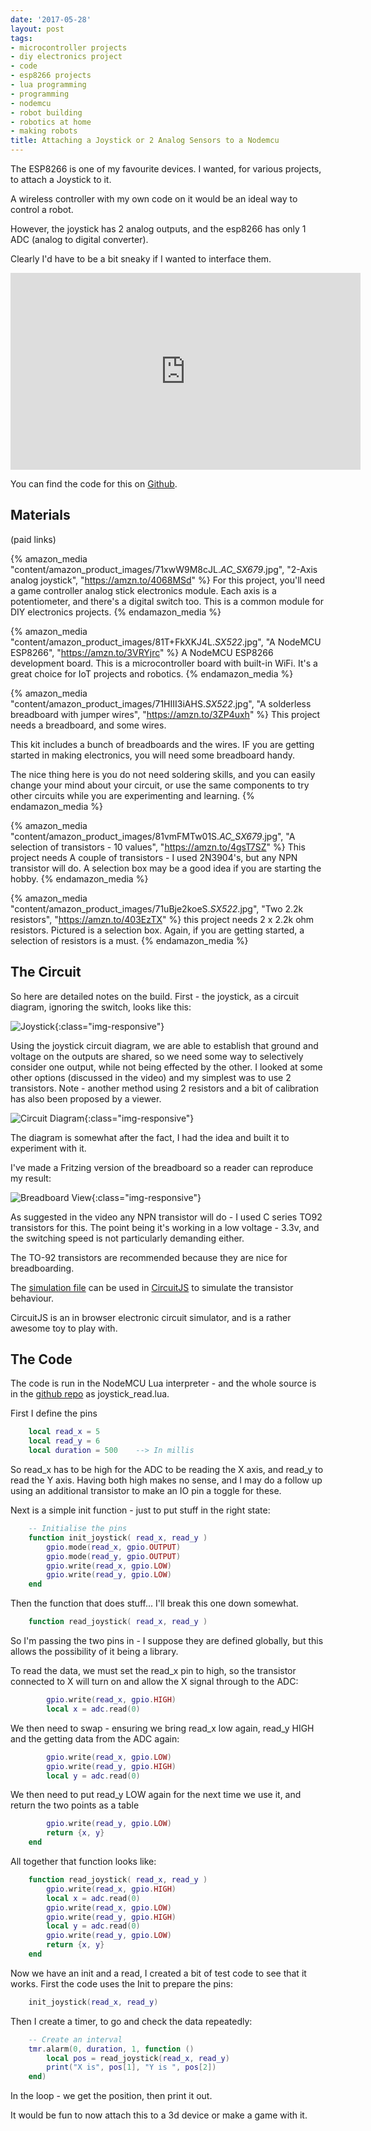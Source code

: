 ```yaml
---
date: '2017-05-28'
layout: post
tags:
- microcontroller projects
- diy electronics project
- code
- esp8266 projects
- lua programming
- programming
- nodemcu
- robot building
- robotics at home
- making robots
title: Attaching a Joystick or 2 Analog Sensors to a Nodemcu
---
```

The ESP8266 is one of my favourite devices. I wanted, for various projects, to attach a Joystick to it.

A wireless controller with my own code on it would be an ideal way to control a robot.

However, the joystick has 2 analog outputs, and the esp8266 has only 1 ADC (analog to digital converter).

Clearly I'd have to be a bit sneaky if I wanted to interface them.

<div class="embed-responsive embed-responsive-16by9">
<iframe width="560" height="315" src="https://www.youtube.com/embed/b2gdgkvTiaA" frameborder="0" allowfullscreen="True"></iframe>
</div>

You can find the code for this on [Github](https://github.com/orionrobots/esp8266_video_series/tree/master/multiple_analog_inputs).

## Materials

(paid links)

{% amazon_media "content/amazon_product_images/71xwW9M8cJL._AC_SX679_.jpg", "2-Axis analog joystick", "https://amzn.to/4068MSd" %}
For this project, you'll need a game controller analog stick electronics module. Each axis is a potentiometer, and there's a digital switch too. This is a common module for DIY electronics projects.
{% endamazon_media %}

{% amazon_media "content/amazon_product_images/81T+FkXKJ4L._SX522_.jpg", "A NodeMCU ESP8266", "https://amzn.to/3VRYjrc" %}
A NodeMCU ESP8266 development board. This is a microcontroller board with built-in WiFi. It's a great choice for IoT projects and robotics.
{% endamazon_media %}

{% amazon_media "content/amazon_product_images/71HIII3iAHS._SX522_.jpg", "A solderless breadboard with jumper wires", "https://amzn.to/3ZP4uxh" %}
This project needs a breadboard, and some wires. 

This kit includes a bunch of breadboards and the wires. IF you are getting started in making electronics, you will need some breadboard handy.

The nice thing here is you do not need soldering skills, and you can easily change your mind about your circuit, or use the same components to try other circuits while you are experimenting and learning.
{% endamazon_media %}

{% amazon_media "content/amazon_product_images/81vmFMTw01S._AC_SX679_.jpg", "A selection of transistors - 10 values", "https://amzn.to/4gsT7SZ" %}
This project needs A couple of transistors - I used 2N3904's, but any NPN transistor will do. A selection box may be a good idea if you are starting the hobby.
{% endamazon_media %}

{% amazon_media "content/amazon_product_images/71uBje2koeS._SX522_.jpg", "Two 2.2k resistors", "https://amzn.to/403EzTX" %}
this project needs  2 x 2.2k ohm resistors. Pictured is a selection box. Again, if you are getting started, a selection of resistors is a must.
{% endamazon_media %}

## The Circuit

So here are detailed notes on the build. First - the joystick, as a circuit diagram, ignoring the switch, looks like this:

![Joystick](https://raw.githubusercontent.com/orionrobots/esp8266_video_series/master/multiple_analog_inputs/joystick-innards.png){:class="img-responsive"}

Using the joystick circuit diagram, we are able to establish that ground and voltage on the outputs are shared, so we need some way to selectively consider one output, while not being effected by the other.
I looked at some other options (discussed in the video) and my simplest was to use 2 transistors. Note - another method using 2 resistors and a bit of calibration has also been proposed by a viewer.

![Circuit Diagram](https://raw.githubusercontent.com/orionrobots/esp8266_video_series/master/multiple_analog_inputs/circuit-diagram-fritzing.png){:class="img-responsive"}

The diagram is somewhat after the fact, I had the idea and built it to experiment with it.

I've made a Fritzing version of the breadboard so a reader can reproduce my result:

![Breadboard View](https://raw.githubusercontent.com/orionrobots/esp8266_video_series/master/multiple_analog_inputs/circuit-breadboard-fritzing.png){:class="img-responsive"}

As suggested in the video any NPN transistor will do - I used C series TO92 transistors for this. The point being it's working in a low voltage - 3.3v, and the
switching speed is not particularly demanding either.

The TO-92 transistors are recommended because they are nice for breadboarding.

The [simulation file](https://raw.githubusercontent.com/orionrobots/esp8266_video_series/master/multiple_analog_inputs/circuitjs_example.txt) can be used in [CircuitJS](http://www.falstad.com/circuit/circuitjs.html) to simulate the transistor behaviour.

CircuitJS is an in browser electronic circuit simulator, and is a rather awesome toy to play with.

## The Code

The code is run in the NodeMCU Lua interpreter - and the whole source is in the [github repo](https://github.com/orionrobots/esp8266_video_series/tree/master/multiple_analog_inputs) as joystick_read.lua.

First I define the pins

```lua
    local read_x = 5
    local read_y = 6
    local duration = 500    --> In millis
```

So read_x has to be high for the ADC to be reading the X axis, and read_y to read the Y axis. Having both high makes no sense, and I may do a follow up using an additional transistor to make an
IO pin a toggle for these.

Next is a simple init function - just to put stuff in the right state:

```lua
    -- Initialise the pins
    function init_joystick( read_x, read_y )
        gpio.mode(read_x, gpio.OUTPUT)
        gpio.mode(read_y, gpio.OUTPUT)
        gpio.write(read_x, gpio.LOW)
        gpio.write(read_y, gpio.LOW)
    end
```

Then the function that does stuff... I'll break this one down somewhat.

```lua
    function read_joystick( read_x, read_y )
```

So I'm passing the two pins in - I suppose they are defined globally, but this allows the possibility of it being a library.

To read the data, we must set the read_x pin to high, so the transistor connected to X will turn on and allow the X signal through to the ADC:

```lua
        gpio.write(read_x, gpio.HIGH)
        local x = adc.read(0)
```

We then need to swap - ensuring we bring read_x low again, read_y HIGH and the getting data from the ADC again:

```lua
        gpio.write(read_x, gpio.LOW)
        gpio.write(read_y, gpio.HIGH)
        local y = adc.read(0)
```

We then need to put read_y LOW again for the next time we use it, and return the two points as a table

```lua
        gpio.write(read_y, gpio.LOW)
        return {x, y}
    end
```

All together that function looks like:

```lua
    function read_joystick( read_x, read_y )
        gpio.write(read_x, gpio.HIGH)
        local x = adc.read(0)
        gpio.write(read_x, gpio.LOW)
        gpio.write(read_y, gpio.HIGH)
        local y = adc.read(0)
        gpio.write(read_y, gpio.LOW)
        return {x, y}
    end
```

Now we have an init and a read, I created a bit of test code to see that it works.
First the code uses the Init to prepare the pins:

```lua
    init_joystick(read_x, read_y)
```

Then I create a timer, to go and check the data repeatedly:

```lua
    -- Create an interval
    tmr.alarm(0, duration, 1, function ()
        local pos = read_joystick(read_x, read_y)
        print("X is", pos[1], "Y is ", pos[2])
    end)
```

In the loop - we get the position, then print it out.

It would be fun to now attach this to a 3d device or make a game with it.
